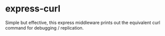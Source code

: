# express-curl
Simple but effective, this express middleware prints out the equivalent curl command for debugging / replication.

